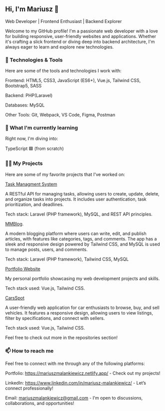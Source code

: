 ## Hi, I'm Mariusz 👋
Web Developer | Frontend Enthusiast | Backend Explorer

Welcome to my GitHub profile! I'm a passionate web developer with a love for building responsive, user-friendly websites and applications. Whether it's crafting a slick frontend or diving deep into backend architecture, I'm always eager to learn and explore new technologies.

### 🔧 Technologies & Tools
Here are some of the tools and technologies I work with:

Frontend: HTML5, CSS3, JavaScript (ES6+), Vue.js, Tailwind CSS, Bootstrap5, SASS

Backend: PHP(Laravel)

Databases: MySQL

Other Tools: Git, Webpack, VS Code, Figma, Postman

###  🌱 What I'm currently learning
Right now, I'm diving into:

TypeScript 🟦 (from scratch)

### 👨‍💻 My Projects
Here are some of my favorite projects that I've worked on:

[Task Managment System](https://github.com/MariuszMalankiewicz/task-managment-system)

A RESTful API for managing tasks, allowing users to create, update, delete, and organize tasks into projects. It includes user authentication, task prioritization, and deadlines.

Tech stack: Laravel (PHP framework), MySQL, and REST API principles.

[MMBlog](https://github.com/MariuszMalankiewicz/MMBlog). 

A modern blogging platform where users can write, edit, and publish articles, with features like categories, tags, and comments. The app has a sleek and responsive design powered by Tailwind CSS, and MySQL is used to manage posts, users, and comments.

Tech stack: Laravel (PHP framework), Tailwind CSS, MySQL



[Portfolio Website](https://github.com/MariuszMalankiewicz/Portfolio)

My personal portfolio showcasing my web development projects and skills.

Tech stack used: Vue.js, Tailwind CSS.



[CarsSpot](https://github.com/MariuszMalankiewicz/cars-spot)

A user-friendly web application for car enthusiasts to browse, buy, and sell vehicles. It features a responsive design, allowing users to view listings, filter by specifications, and connect with sellers.

Tech stack used: Vue.js, Tailwind CSS.

Feel free to check out more in the repositories section!

### 📫 How to reach me
Feel free to connect with me through any of the following platforms:

Portfolio: https://mariuszmalankiewicz.netlify.app/ - Check out my projects!

LinkedIn: https://www.linkedin.com/in/mariusz-malankiewicz/ - Let’s connect professionally!

Email: mariuszmalankiewicz@gmail.com - I'm open to discussions, collaborations, and opportunities!

